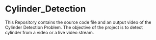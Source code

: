 # Cylinder_Detection
This Repository contains the source code file and an output video of the Cylinder Detection Problem. The objective of the project is to detect cylinder from a video or a live video stream. 
